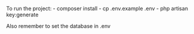 To run the project:
	- composer install
	- cp .env.example .env
	- php artisan key:generate

Also remember to set the database in .env